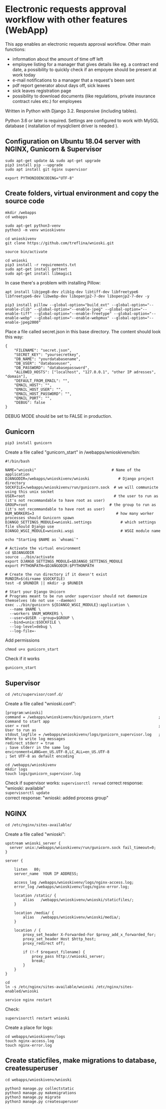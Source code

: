# Electronic requests approval workflow with other features (WebApp)

This app enables an electronic requests approval workflow.
Other main functions:

- information about the amount of time off left
- employee listing for a manager that gives details like eg. a contract end date, a possibility to quickly check if an empoyee should be present at work today
- e-mail notifications to a manager that a request's been sent
- pdf report generator about days off, sick leaves
- sick leaves registration page
- possibility to download documents (like regulations, private insurance contract rules etc.) for employees

Written in Python with Django 3.2. Responsive (including tables).

Python 3.6 or later is required.
Settings are configured to work with MySQL database ( installation of mysqlclient driver is needed ).

## Configuration on Ubuntu 18.04 server with NGINX, Gunicorn & Supervisor

```
sudo apt-get update && sudo apt-get upgrade
pip3 install pip --upgrade
sudo apt install git nginx supervisor

export PYTHONIOENCODING="UTF-8"
```

## Create folders, virtual environment and copy the source code

```
mkdir /webapps
cd webapps

sudo apt-get python3-venv
python3 -m venv wnioskivenv

cd wnioskivenv
git clone https://github.com/treflina/wnioski.git

source bin/activate

cd wnioski
pip3 install -r requirements.txt
sudo apt-get install gettext
sudo apt-get install libmagic1
```

In case there's a problem with installing Pillow:

```
apt install libjpeg8-dev zlib1g-dev libtiff-dev libfreetype6 libfreetype6-dev libwebp-dev libopenjp2-7-dev libopenjp2-7-dev -y

pip3 install pillow --global-option="build_ext" --global-option="--enable-zlib" --global-option="--enable-jpeg" --global-option="--enable-tiff" --global-option="--enable-freetype" --global-option="--enable-webp" --global-option="--enable-webpmux" --global-option="--enable-jpeg2000"
```

Place a file called secret.json in this base directory. The content should look this way:

```
{
    "FILENAME": "secret.json",
    "SECRET_KEY": "yoursecretkey",
    "DB_NAME": "yourdatabasename",
    "DB_USER": "databaseuser",
    "DB_PASSWORD": "databasepassword",
    "ALLOWED_HOSTS": ["localhost", "127.0.0.1", "other IP adresses", "domain"],
    "DEFAULT_FROM_EMAIL": "",
    "EMAIL_HOST": "",
    "EMAIL_HOST_USER": "",
    "EMAIL_HOST_PASSWORD": "",
    "EMAIL_PORT": "",
    "DEBUG": false
}
```

DEBUG MODE should be set to FALSE in production.

## Gunicorn

```
pip3 install gunicorn
```

Create a file called "gunicorn_start" in /webapps/wnioskivenv/bin:

```
#!/bin/bash

NAME="wnioski"                                  # Name of the application
DJANGODIR=/webapps/wnioskivenv/wnioski             # Django project directory
SOCKFILE=/webapps/wnioskivenv/run/gunicorn.sock  # we will communicte using this unix socket
USER=root                                        # the user to run as (it's not recommandable to have root as user)
GROUP=root                                     # the group to run as (it's not recommandable to have root as user)
NUM_WORKERS=3                                     # how many worker processes should Gunicorn spawn
DJANGO_SETTINGS_MODULE=wnioski.settings             # which settings file should Django use
DJANGO_WSGI_MODULE=wnioski.wsgi                     # WSGI module name

echo "Starting $NAME as `whoami`"

# Activate the virtual environment
cd $DJANGODIR
source ../bin/activate
export DJANGO_SETTINGS_MODULE=$DJANGO_SETTINGS_MODULE
export PYTHONPATH=$DJANGODIR:$PYTHONPATH

# Create the run directory if it doesn't exist
RUNDIR=$(dirname $SOCKFILE)
test -d $RUNDIR || mkdir -p $RUNDIR

# Start your Django Unicorn
# Programs meant to be run under supervisor should not daemonize themselves (do not use --daemon)
exec ../bin/gunicorn ${DJANGO_WSGI_MODULE}:application \
  --name $NAME \
  --workers $NUM_WORKERS \
  --user=$USER --group=$GROUP \
  --bind=unix:$SOCKFILE \
  --log-level=debug \
  --log-file=-

```

Add permissions

```
chmod u+x gunicorn_start
```

Check if it works

```
gunicorn_start
```

## Supervisor

```
cd /etc/supervisor/conf.d/
```

Create a file called "wnioski.conf":

```
[program:wnioski]
command = /webapps/wnioskivenv/bin/gunicorn_start                    ; Command to start app
user = root                                                          ; User to run as
stdout_logfile = /webapps/wnioskivenv/logs/gunicorn_supervisor.log   ; Where to write log messages
redirect_stderr = true                                                ; Save stderr in the same log
environment=LANG=en_US.UTF-8,LC_ALL=en_US.UTF-8                       ; Set UTF-8 as default encoding
```

```
cd /webapps/wnioskivenv
mkdir logs
touch logs/gunicorn_supervisor.log
```

Check if supervisor works:
`supervisorctl reread`
correct response: "wnioski: available" \
`supervisorctl update` \
correct response: "wnioski: added process group"

## NGINX

```
cd /etc/nginx/sites-available/
```

Create a file called "wnioski":

```
upstream wnioski_server {
  server unix:/webapps/wnioskivenv/run/gunicorn.sock fail_timeout=0;
}

server {

    listen   80;
    server_name  YOUR IP ADDRESS;

    access_log /webapps/wnioskivenv/logs/nginx-access.log;
    error_log /webapps/wnioskivenv/logs/nginx-error.log;

    location /static/ {
        alias   /webapps/wnioskivenv/wnioski/staticfiles/;
    }

    location /media/ {
        alias   /webapps/wnioskivenv/wnioski/media/;
    }

    location / {
        proxy_set_header X-Forwarded-For $proxy_add_x_forwarded_for;
        proxy_set_header Host $http_host;
        proxy_redirect off;

        if (!-f $request_filename) {
            proxy_pass http://wnioski_server;
            break;
        }
    }
}

```

```
cd
ln -s /etc/nginx/sites-available/wnioski /etc/nginx/sites-enabled/wnioski
```

```
service nginx restart
```

Check:

```
supervisorctl restart wnioski
```

Create a place for logs:

```
cd webapps/wnioskivenv/logs
touch nginx-access.log
touch nginx-error.log
```

## Create staticfiles, make migrations to database, createsuperuser

```
cd webapps/wnioskivenv/wnioski
```

```
python3 manage.py collectstatic
python3 manage.py makemigrations
python3 manage.py migrate
python3 manage.py createsuperuser
```
